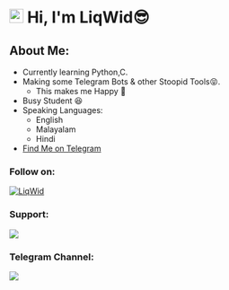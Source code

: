 <!---
- 👋 Hi, I’m @NiranjanVRam
- 👀 I’m interested in developing TG bots...
- 🌱 I’m currently learning c,c++,python...
- 💞️ I’m currently not looking to collaborate on anything...
- 📫 How to reach me ... Reach Me Through my bot in TG [@fhnopmbot](https://t.me/fhnopmbot) | Join My Channel [Files Home](https://t.me/fileshomeofficial)
--->
<!---
NiranjanVRam/NiranjanVRam is a ✨ special ✨ repository because its `README.md` (this file) appears on your GitHub profile.
You can click the Preview link to take a look at your changes.
--->
<h1 align="left"><img src="https://media.giphy.com/media/hvRJCLFzcasrR4ia7z/giphy.gif" width="25px"> Hi, I'm LiqWid😎</h1>

## About Me:
- Currently learning Python,C.
- Making some Telegram Bots & other Stoopid Tools😝.
    - This makes me Happy 🤗
- Busy Student 😆
- Speaking Languages:
    - English
    - Malayalam
    - Hindi
- [Find Me on Telegram](https://t.me/liqwid_x)

### Follow on:
[![LiqWid](https://img.icons8.com/fluent/48/000000/telegram-app.png)][telegram]

### Support:
<a href="https://t.me/fhsupportgrp"><img src="https://img.shields.io/badge/FH%20Support-Join%20Telegram%20Group-blue.svg?logo=telegram"></a>

### Telegram Channel:
<a href="https://t.me/fileshomeofficial"><img src="https://img.shields.io/badge/Files%20Home%20Official-Join%20Telegram%20Channel-blue.svg?logo=telegram"></a>

[telegram]: https://t.me/liqwid_x
